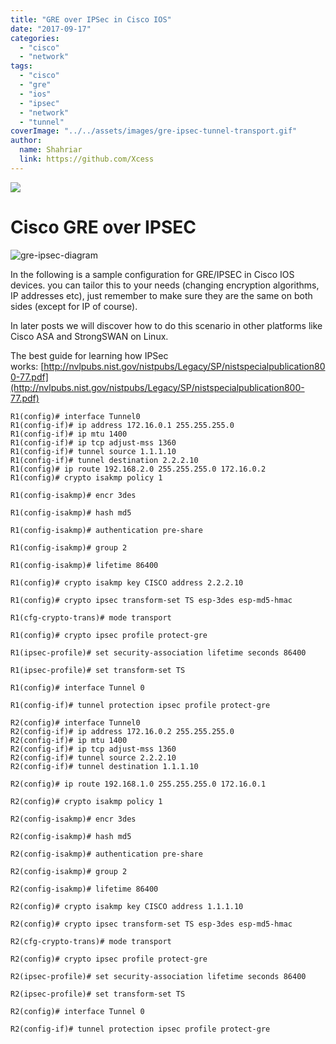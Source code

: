 ```yaml
---
title: "GRE over IPSec in Cisco IOS"
date: "2017-09-17"
categories: 
  - "cisco"
  - "network"
tags: 
  - "cisco"
  - "gre"
  - "ios"
  - "ipsec"
  - "network"
  - "tunnel"
coverImage: "../../assets/images/gre-ipsec-tunnel-transport.gif"
author:
  name: Shahriar
  link: https://github.com/Xcess
---
```


![](../../assets/images/gre-ipsec-tunnel-transport.gif)

# **Cisco GRE over IPSEC**

![gre-ipsec-diagram](../../assets/images/gre-over-ipsec.jpg)

In the following is a sample configuration for GRE/IPSEC in Cisco IOS devices. you can tailor this to your needs (changing encryption algorithms, IP addresses etc), just remember to make sure they are the same on both sides (except for IP of course).

In later posts we will discover how to do this scenario in other platforms like Cisco ASA and StrongSWAN on Linux.

The best guide for learning how IPSec works: [http://nvlpubs.nist.gov/nistpubs/Legacy/SP/nistspecialpublication800-77.pdf](http://nvlpubs.nist.gov/nistpubs/Legacy/SP/nistspecialpublication800-77.pdf)

```
R1(config)# interface Tunnel0
R1(config-if)# ip address 172.16.0.1 255.255.255.0
R1(config-if)# ip mtu 1400
R1(config-if)# ip tcp adjust-mss 1360
R1(config-if)# tunnel source 1.1.1.10
R1(config-if)# tunnel destination 2.2.2.10
R1(config)# ip route 192.168.2.0 255.255.255.0 172.16.0.2
R1(config)# crypto isakmp policy 1

R1(config-isakmp)# encr 3des

R1(config-isakmp)# hash md5

R1(config-isakmp)# authentication pre-share

R1(config-isakmp)# group 2

R1(config-isakmp)# lifetime 86400

R1(config)# crypto isakmp key CISCO address 2.2.2.10

R1(config)# crypto ipsec transform-set TS esp-3des esp-md5-hmac

R1(cfg-crypto-trans)# mode transport

R1(config)# crypto ipsec profile protect-gre

R1(ipsec-profile)# set security-association lifetime seconds 86400

R1(ipsec-profile)# set transform-set TS

R1(config)# interface Tunnel 0

R1(config-if)# tunnel protection ipsec profile protect-gre
```

```
R2(config)# interface Tunnel0
R2(config-if)# ip address 172.16.0.2 255.255.255.0
R2(config-if)# ip mtu 1400
R2(config-if)# ip tcp adjust-mss 1360
R2(config-if)# tunnel source 2.2.2.10
R2(config-if)# tunnel destination 1.1.1.10

R2(config)# ip route 192.168.1.0 255.255.255.0 172.16.0.1

R2(config)# crypto isakmp policy 1

R2(config-isakmp)# encr 3des

R2(config-isakmp)# hash md5

R2(config-isakmp)# authentication pre-share

R2(config-isakmp)# group 2

R2(config-isakmp)# lifetime 86400

R2(config)# crypto isakmp key CISCO address 1.1.1.10

R2(config)# crypto ipsec transform-set TS esp-3des esp-md5-hmac

R2(cfg-crypto-trans)# mode transport

R2(config)# crypto ipsec profile protect-gre

R2(ipsec-profile)# set security-association lifetime seconds 86400

R2(ipsec-profile)# set transform-set TS

R2(config)# interface Tunnel 0

R2(config-if)# tunnel protection ipsec profile protect-gre
```